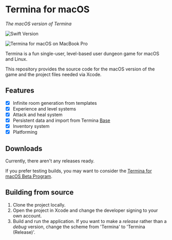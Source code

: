 # Termina for macOS
_The macOS version of Termina_

![Swift Version](https://img.shields.io/badge/swift-4.2-orange.svg)

![Termina for macOS on MacBook Pro](https://terminagame.github.io/assets/termina_macbook.png)

Termina is a fun single-user, level-based user dungeon game for macOS and Linux.

This repository provides the source code for the macOS version of the game and the project files needed via Xcode.

## Features
- [x] Infinite room generation from templates
- [x] Experience and level systems
- [x] Attack and heal system
- [x] Persistent data and import from Termina [Base](https://github.com/TerminaGame/base)
- [x] Inventory system
- [x] Platforming

## Downloads
Currently, there aren't any releases ready.

If you prefer testing builds, you may want to consider the [Termina for macOS Beta Program](https://terminagame.github.io/mac/tutoriel.html).

## Building from source

1. Clone the project locally.
2. Open the project in Xcode and change the developer signing to your own account.
3. Build and run the application. If you want to make a _release_ rather than a _debug_ version, change the scheme from 'Termina' to 'Termina (Release)'.
